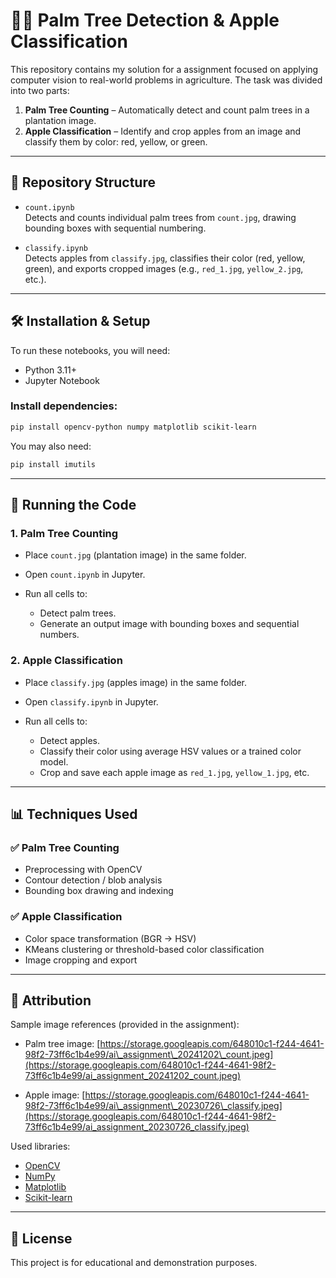 # 🌴🍎 Palm Tree Detection & Apple Classification

This repository contains my solution for a assignment focused on applying computer vision to real-world problems in agriculture. The task was divided into two parts:

1. **Palm Tree Counting** – Automatically detect and count palm trees in a plantation image.
2. **Apple Classification** – Identify and crop apples from an image and classify them by color: red, yellow, or green.

---

## 📁 Repository Structure

- `count.ipynb`  
  Detects and counts individual palm trees from `count.jpg`, drawing bounding boxes with sequential numbering.

- `classify.ipynb`  
  Detects apples from `classify.jpg`, classifies their color (red, yellow, green), and exports cropped images (e.g., `red_1.jpg`, `yellow_2.jpg`, etc.).

---

## 🛠️ Installation & Setup

To run these notebooks, you will need:

- Python 3.11+
- Jupyter Notebook

### Install dependencies:

```bash
pip install opencv-python numpy matplotlib scikit-learn
````

You may also need:

```bash
pip install imutils
```

---

## 🚀 Running the Code

### 1. **Palm Tree Counting**

* Place `count.jpg` (plantation image) in the same folder.
* Open `count.ipynb` in Jupyter.
* Run all cells to:

  * Detect palm trees.
  * Generate an output image with bounding boxes and sequential numbers.

### 2. **Apple Classification**

* Place `classify.jpg` (apples image) in the same folder.
* Open `classify.ipynb` in Jupyter.
* Run all cells to:

  * Detect apples.
  * Classify their color using average HSV values or a trained color model.
  * Crop and save each apple image as `red_1.jpg`, `yellow_1.jpg`, etc.

---

## 📊 Techniques Used

### ✅ Palm Tree Counting

* Preprocessing with OpenCV
* Contour detection / blob analysis
* Bounding box drawing and indexing

### ✅ Apple Classification

* Color space transformation (BGR → HSV)
* KMeans clustering or threshold-based color classification
* Image cropping and export

---

## 📌 Attribution

Sample image references (provided in the assignment):

* Palm tree image:
  [https://storage.googleapis.com/648010c1-f244-4641-98f2-73ff6c1b4e99/ai\_assignment\_20241202\_count.jpeg](https://storage.googleapis.com/648010c1-f244-4641-98f2-73ff6c1b4e99/ai_assignment_20241202_count.jpeg)

* Apple image:
  [https://storage.googleapis.com/648010c1-f244-4641-98f2-73ff6c1b4e99/ai\_assignment\_20230726\_classify.jpeg](https://storage.googleapis.com/648010c1-f244-4641-98f2-73ff6c1b4e99/ai_assignment_20230726_classify.jpeg)

Used libraries:

* [OpenCV](https://opencv.org/)
* [NumPy](https://numpy.org/)
* [Matplotlib](https://matplotlib.org/)
* [Scikit-learn](https://scikit-learn.org/)

---

## 📄 License

This project is for educational and demonstration purposes.
